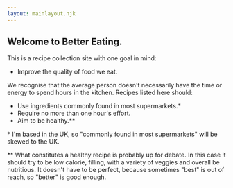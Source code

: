 ```yaml
---
layout: mainlayout.njk
---
```


## Welcome to Better Eating.

This is a recipe collection site with one goal in mind:
- Improve the quality of food we eat.

We recognise that the average person doesn't necessarily have the time or energy to spend hours in the kitchen. Recipes listed here should:
- Use ingredients commonly found in most supermarkets.*
- Require no more than one hour's effort.
- Aim to be healthy.**

\* I'm based in the UK, so "commonly found in most supermarkets" will be skewed to the UK.

\** What constitutes a healthy recipe is probably up for debate. In this case it should try to be low calorie, filling, with a variety of veggies and overall be nutritious. It doesn't have to be perfect, because sometimes "best" is out of reach, so "better" is good enough.